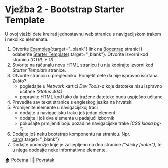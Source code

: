 # Vježba 2 - Bootstrap Starter Template

U ovoj vježbi ćete kreirati jednostavnu web stranicu s navigacijskom trakom i nekoliko elemenata.

1. Otvorite [Examples](https://getbootstrap.com/docs/4.5/examples/){:target="_blank"} link na [Bootstrap](https://getbootstrap.com/) stranici i odaberite [Starter Template](https://getbootstrap.com/docs/4.5/examples/starter-template/){:target="_blank"}. Otvorite izvorni kod stranicu _(CTRL + U)_.
2. Stvorite na računalu novu HTML stranicu i u nju kopirajte izvorni kod _Starter Template_ stranice.
3. Otvorite stranicu u pregledniku. Primjetit ćete da nije ispravno iscrtana. Zašto?
    * pogledajte u _Network_ kartici _Dev Tools-a_ koje datoteke nisu ispravno učitane _(Status 404)_
    * popravite HTML kod tako da tražene datoteke budu uspješno učitane
4. Prevedite sav tekst stranice s engleskog jezika na hrvatski
5. Promijenite elemente u navigacijskoj traci
    * dodajte u navigacijsku traku još jedan element
    * dodajte i još dva elementa u padajući izbornik
    * pokušajte prmijeniti boju pozadine navigacijske trake _(CSS klasa bg-*)_
6. Dodajte još neku bootstrap komponentu na stranicu. Npr. [card](https://getbootstrap.com/docs/4.5/components/card/){:target="_blank"}
7. Dodajte podnožje koje je zalijepljeno na dno stranice _("sticky footer")_, te u njega doddajte neke informativne elemente.


[🏠 Početna](../../.) | [📃 Povratak](../.)
